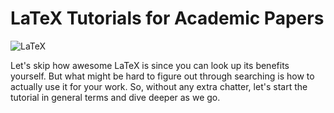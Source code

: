 # LaTeX Tutorials for Academic Papers
![LaTeX](https://upload.wikimedia.org/wikipedia/commons/9/92/LaTeX_logo.svg)

Let's skip how awesome LaTeX is since you can look up its benefits yourself. But what might be hard to figure out through searching is how to actually use it for your work. So, without any extra chatter, let's start the tutorial in general terms and dive deeper as we go.


